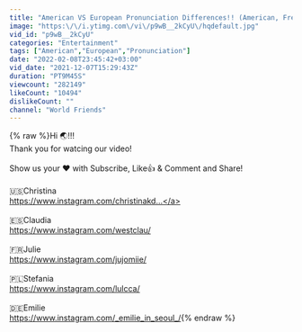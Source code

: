 ```yaml
---
title: "American VS European Pronunciation Differences!! (American, French, German, Spanish,Polish!)"
image: "https:\/\/i.ytimg.com\/vi\/p9wB__2kCyU\/hqdefault.jpg"
vid_id: "p9wB__2kCyU"
categories: "Entertainment"
tags: ["American","European","Pronunciation"]
date: "2022-02-08T23:45:42+03:00"
vid_date: "2021-12-07T15:29:43Z"
duration: "PT9M45S"
viewcount: "282149"
likeCount: "10494"
dislikeCount: ""
channel: "World Friends"
---
```

{% raw %}Hi 🌏!!!<br />Thank you for watcing our video!<br /><br />Show us your ❤ with Subscribe, Like👍 &amp; Comment and Share!<br /><br />🇺🇸Christina  <br /><a rel="nofollow" target="blank" href="https://www.instagram.com/christinakd...">https://www.instagram.com/christinakd...</a><br /><br />🇪🇸Claudia<br /><a rel="nofollow" target="blank" href="https://www.instagram.com/westclau/">https://www.instagram.com/westclau/</a><br /><br />🇫🇷Julie   <br /><a rel="nofollow" target="blank" href="https://www.instagram.com/jujomiie/">https://www.instagram.com/jujomiie/</a><br /><br />🇵🇱Stefania<br /><a rel="nofollow" target="blank" href="https://www.instagram.com/lulcca/">https://www.instagram.com/lulcca/</a><br /><br />🇩🇪Emilie<br /><a rel="nofollow" target="blank" href="https://www.instagram.com/_emilie_in_seoul_/">https://www.instagram.com/_emilie_in_seoul_/</a>{% endraw %}
